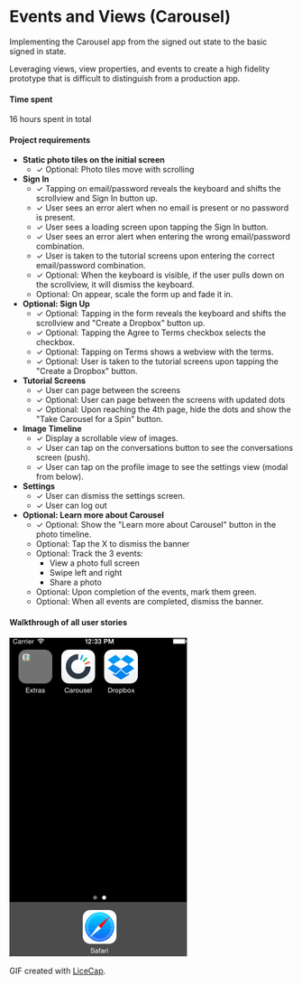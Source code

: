 # Events and Views (Carousel)
Implementing the Carousel app from the signed out state to the basic signed in state.

Leveraging views, view properties, and events to create a high fidelity prototype that is difficult to distinguish from a production app.

#### Time spent
16 hours spent in total

#### Project requirements
 * **Static photo tiles on the initial screen**
 	* ✓ Optional: Photo tiles move with scrolling
 * **Sign In**
 	* ✓ Tapping on email/password reveals the keyboard and shifts the scrollview and Sign In button up.
 	* ✓ User sees an error alert when no email is present or no password is present.
 	* ✓ User sees a loading screen upon tapping the Sign In button.
 	* ✓ User sees an error alert when entering the wrong email/password combination.
 	* ✓ User is taken to the tutorial screens upon entering the correct email/password combination.
 	* ✓ Optional: When the keyboard is visible, if the user pulls down on the scrollview, it will dismiss the keyboard.
 	* Optional: On appear, scale the form up and fade it in.
 * **Optional: Sign Up**
 	* ✓ Optional: Tapping in the form reveals the keyboard and shifts the scrollview and "Create a Dropbox" button up.
 	* ✓ Optional: Tapping the Agree to Terms checkbox selects the checkbox.
 	* ✓ Optional: Tapping on Terms shows a webview with the terms.
 	* ✓ Optional: User is taken to the tutorial screens upon tapping the "Create a Dropbox" button.
 * **Tutorial Screens**
 	* ✓ User can page between the screens
 	* ✓ Optional: User can page between the screens with updated dots
 	* ✓ Optional: Upon reaching the 4th page, hide the dots and show the "Take Carousel for a Spin" button.
 * **Image Timeline**
 	* ✓ Display a scrollable view of images.
 	* ✓ User can tap on the conversations button to see the conversations screen (push).
 	* ✓ User can tap on the profile image to see the settings view (modal from below).
 * **Settings**
 	* ✓ User can dismiss the settings screen.
 	* ✓ User can log out
 * **Optional: Learn more about Carousel**
	 * ✓ Optional: Show the "Learn more about Carousel" button in the photo timeline.
	 * Optional: Tap the X to dismiss the banner
	 * Optional: Track the 3 events:
 		* View a photo full screen
 		* Swipe left and right
 		* Share a photo
	 * Optional: Upon completion of the events, mark them green.
	 * Optional: When all events are completed, dismiss the banner.

#### Walkthrough of all user stories

![Video Walkthrough](carousel.gif)

GIF created with [LiceCap](http://www.cockos.com/licecap/).

